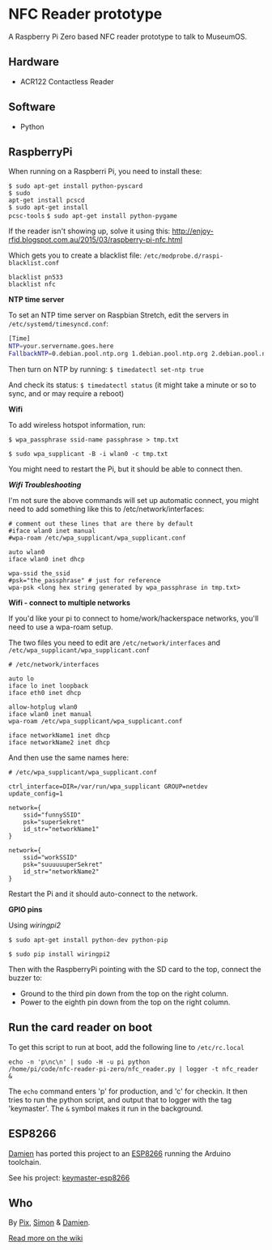 NFC Reader prototype
==========
A Raspberry Pi Zero based NFC reader prototype to talk to MuseumOS.

Hardware
--------
* ACR122 Contactless Reader

Software
--------
* Python

RaspberryPi
----

When running on a Raspberri Pi, you need to install these:

<code>$ sudo apt-get install python-pyscard</code><br />
<code>$ sudo apt-get install pcscd</code><br />
<code>$ sudo apt-get install pcsc-tools</code>
<code>$ sudo apt-get install python-pygame</code>

If the reader isn't showing up, solve it using this:
http://enjoy-rfid.blogspot.com.au/2015/03/raspberry-pi-nfc.html

Which gets you to create a blacklist file:
<code>/etc/modprobe.d/raspi-blacklist.conf</code>

	blacklist pn533
	blacklist nfc
	
**NTP time server**

To set an NTP time server on Raspbian Stretch, edit the servers in `/etc/systemd/timesyncd.conf`:

```bash
[Time]
NTP=your.servername.goes.here
FallbackNTP=0.debian.pool.ntp.org 1.debian.pool.ntp.org 2.debian.pool.ntp.org 3.debian.pool.ntp.org
```

Then turn on NTP by running: `$ timedatectl set-ntp true`

And check its status: `$ timedatectl status` (it might take a minute or so to sync, and or may require a reboot)

**Wifi**

To add wireless hotspot information, run:

<code>$ wpa_passphrase ssid-name passphrase > tmp.txt</code>

<code>$ sudo wpa_supplicant -B -i wlan0 -c tmp.txt</code>

You might need to restart the Pi, but it should be able to connect then.

***Wifi Troubleshooting***

I'm not sure the above commands will set up automatic connect, you might need to add something like this to /etc/network/interfaces:

	# comment out these lines that are there by default
	#iface wlan0 inet manual
	#wpa-roam /etc/wpa_supplicant/wpa_supplicant.conf

	auto wlan0
	iface wlan0 inet dhcp

	wpa-ssid the_ssid
	#psk="the_passphrase" # just for reference
	wpa-psk <long hex string generated by wpa_passphrase in tmp.txt>

**Wifi - connect to multiple networks**

If you'd like your pi to connect to home/work/hackerspace networks, you'll need to use a wpa-roam setup.

The two files you need to edit are <code>/etc/network/interfaces</code> and <code>/etc/wpa_supplicant/wpa_supplicant.conf</code>

	# /etc/network/interfaces
	
	auto lo
	iface lo inet loopback
	iface eth0 inet dhcp

	allow-hotplug wlan0
	iface wlan0 inet manual
	wpa-roam /etc/wpa_supplicant/wpa_supplicant.conf

	iface networkName1 inet dhcp
	iface networkName2 inet dhcp

And then use the same names here:

	# /etc/wpa_supplicant/wpa_supplicant.conf
	
	ctrl_interface=DIR=/var/run/wpa_supplicant GROUP=netdev
	update_config=1

	network={
	    ssid="funnySSID"
	    psk="superSekret"
	    id_str="networkName1"
	}

	network={
	    ssid="workSSID"
	    psk="suuuuuuperSekret"
	    id_str="networkName2"
	}
	
Restart the Pi and it should auto-connect to the network.

**GPIO pins**

Using *wiringpi2*

<code>$ sudo apt-get install python-dev python-pip</code>

<code>$ sudo pip install wiringpi2</code>

Then with the RaspberryPi pointing with the SD card to the top, connect the buzzer to:

* Ground to the third pin down from the top on the right column.
* Power to the eighth pin down from the top on the right column.

Run the card reader on boot
---

To get this script to run at boot, add the following line to <code>/etc/rc.local</code>

<code>echo -n 'p\nc\n' | sudo -H -u pi python /home/pi/code/nfc-reader-pi-zero/nfc_reader.py | logger -t nfc_reader &</code>

The ```echo``` command enters 'p' for production, and 'c' for checkin.
It then tries to run the python script, and output that to logger with the tag 'keymaster'. The ```&``` symbol makes it run in the background.


ESP8266
---

[Damien](https://github.com/33d) has ported this project to an [ESP8266](https://en.wikipedia.org/wiki/ESP8266) running the Arduino toolchain.

See his project: [keymaster-esp8266](https://github.com/33d/keymaster-esp8266)


Who
---

By [Pix](https://twitter.com/xiq), [Simon](https://twitter.com/sighmon) & [Damien](https://github.com/33d).

[Read more on the wiki](http://hackerspace-adelaide.org.au/wiki/Key_Master)
